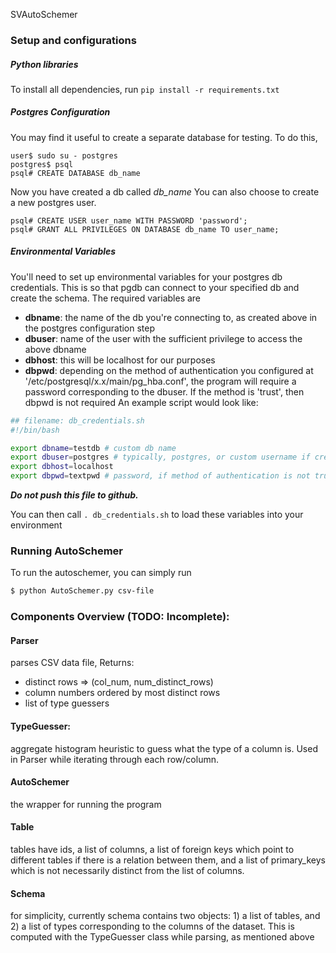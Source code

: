 SVAutoSchemer

### Setup and configurations
##### Python libraries
To install all dependencies, run
`pip install -r requirements.txt`
##### Postgres Configuration
You may find it useful to create a separate database for testing. To do this, 
```shell
user$ sudo su - postgres
postgres$ psql
psql# CREATE DATABASE db_name
```
Now you have created a db called _db_name_
You can also choose to create a new postgres user.
``` shell
psql# CREATE USER user_name WITH PASSWORD 'password';
psql# GRANT ALL PRIVILEGES ON DATABASE db_name TO user_name;
```

##### Environmental Variables
You'll need to set up environmental variables for your postgres db credentials. This is so that pgdb can connect to your specified db and create the schema. The required variables are 
* **dbname**: the name of the db you're connecting to, as created above in the postgres configuration step
* **dbuser**: name of the user with the sufficient privilege to access the above dbname
* **dbhost**: this will be localhost for our purposes
* **dbpwd**: depending on the method of authentication you configured at '/etc/postgresql/x.x/main/pg_hba.conf', the program will require a password corresponding to the dbuser. If the method is 'trust', then dbpwd is not required
An example script would look like:

```bash
## filename: db_credentials.sh
#!/bin/bash

export dbname=testdb # custom db name
export dbuser=postgres # typically, postgres, or custom username if created
export dbhost=localhost
export dbpwd=textpwd # password, if method of authentication is not trust, then need to pass in password too

```
**_Do not push this file to github._**

You can then call `. db_credentials.sh` to load these variables into your environment
### Running AutoSchemer
To run the autoschemer, you can simply run 
```bash
$ python AutoSchemer.py csv-file
```



### Components Overview (TODO: Incomplete):
#### Parser
parses CSV data file, Returns:
* distinct rows => (col_num, num_distinct_rows)
* column numbers ordered by most distinct rows
* list of type guessers

#### TypeGuesser:
aggregate histogram heuristic to guess what the type of a column is. Used in Parser while iterating through each row/column.


#### AutoSchemer
the wrapper for running the program

#### Table
tables have ids, a list of columns, a list of foreign keys which point to different tables if there is a relation between them, and a list of primary_keys which is not necessarily distinct from the list of columns.

#### Schema
for simplicity, currently schema contains two objects: 1) a list of tables, and 2) a list of types corresponding to the columns of the dataset. This is computed with the TypeGuesser class while parsing, as mentioned above

